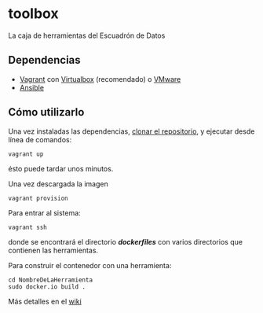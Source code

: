 toolbox
=======

La caja de herramientas del Escuadrón de Datos


## Dependencias

* [Vagrant](http://www.vagrantup.com/) con [Virtualbox](https://www.virtualbox.org/wiki/Downloads) (recomendado) o [VMware](http://www.vmware.com/)
* [Ansible](http://www.ansible.com)


## Cómo utilizarlo
Una vez instaladas las dependencias, [clonar el repositorio](http://git-scm.com/book/es/Fundamentos-de-Git-Obteniendo-un-repositorio-Git#Clonando-un-repositorio-existente), y ejecutar desde línea de comandos:

```shell
vagrant up
```
ésto puede tardar unos minutos.

Una vez descargada la imagen
```shell
vagrant provision
```

Para entrar al sistema:
```shell
vagrant ssh
```
donde se encontrará el directorio **_dockerfiles_** con varios directorios que contienen las herramientas.

Para construir el contenedor con una herramienta:
```shell
cd NombreDeLaHerramienta
sudo docker.io build .
```

Más detalles en el [wiki](https://github.com/mxabierto/toolbox/wiki)
